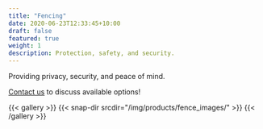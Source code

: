 ```yaml
---
title: "Fencing"
date: 2020-06-23T12:33:45+10:00
draft: false
featured: true
weight: 1
description: Protection, safety, and security.
---
```


Providing privacy, security, and peace of mind.

[Contact us](/contact/) to discuss available options!

{{< gallery >}}
  {{< snap-dir srcdir="/img/products/fence_images/" >}}
{{< /gallery >}}